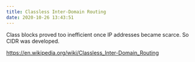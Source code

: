 ```yaml
---
title: Classless Inter-Domain Routing
date: 2020-10-26 13:43:51 
---
```


Class blocks proved too inefficient once IP addresses became scarce. So CIDR was
developed.

https://en.wikipedia.org/wiki/Classless_Inter-Domain_Routing
